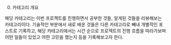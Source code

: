 0. 카테고리 개요


해당 카테고리는 이번 프로젝트를 진행하면서 공부한 것들, 알게된 것들을 리뷰해보는 카테고리이다.
기술적인 부분에서 새로 배운 것들은 다른 카테고리로 빼내 개별적인 포스트로 기록하고, 해당 카테고리에서는 시간 순으로 프로젝트의 진행 흐름을 따라가보며 어떤 일들이 있었고 어떤 고민을 했는지 등을 기록해보고자 한다.
